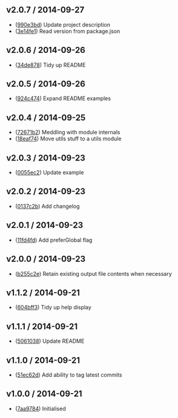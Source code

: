 ## v2.0.7 / 2014-09-27

 * ([990e3bd](https://github.com/tanem/mkclog/commit/990e3bd9c9c63fc4c8ae5dc8663b67005bbeaabd)) Update project description
 * ([3e14fe1](https://github.com/tanem/mkclog/commit/3e14fe1d807f6e8a4d47fafada09d9ff199d70d3)) Read version from package.json

## v2.0.6 / 2014-09-26

 * ([34de878](https://github.com/tanem/mkclog/commit/34de878c687ce9c31b603145ef214902fef06994)) Tidy up README

## v2.0.5 / 2014-09-26

 * ([924c474](https://github.com/tanem/mkclog/commit/924c474f6714382a78b4f2819ed3efd7a01379dc)) Expand README examples

## v2.0.4 / 2014-09-25

 * ([72671b2](https://github.com/tanem/mkclog/commit/72671b2a47341e07afca3019525fc4b791087e3f)) Meddling with module internals
 * ([18eaf74](https://github.com/tanem/mkclog/commit/18eaf74953a9c0a8046cebf653182c590212f04d)) Move utils stuff to a utils module

## v2.0.3 / 2014-09-23

 * ([0055ec2](https://github.com/tanem/mkclog/commit/0055ec2500b802aa6c5ce5b24d04bfd0a828c1da)) Update example

## v2.0.2 / 2014-09-23

 * ([0137c2b](https://github.com/tanem/mkclog/commit/0137c2b966f3efc846120d3ceff25fee3d6231b8)) Add changelog

## v2.0.1 / 2014-09-23

 * ([11fd4fd](https://github.com/tanem/mkclog/commit/11fd4fd263d8c3522527b204ba02f165e10776d4)) Add preferGlobal flag

## v2.0.0 / 2014-09-23

 * ([b255c2e](https://github.com/tanem/mkclog/commit/b255c2efb73d0c9dfcb7f4a6ebe92340093ec0d7)) Retain existing output file contents when necessary

## v1.1.2 / 2014-09-21

 * ([604bff3](https://github.com/tanem/mkclog/commit/604bff3c0b8b83ac50cc0f6d6242f7c5618ee619)) Tidy up help display

## v1.1.1 / 2014-09-21

 * ([5061038](https://github.com/tanem/mkclog/commit/50610382aa915b66c941f4b5674fe05909d9f44f)) Update README

## v1.1.0 / 2014-09-21

 * ([51ec62d](https://github.com/tanem/mkclog/commit/51ec62da16332d887a7b74629f5a2f27545a3114)) Add ability to tag latest commits

## v1.0.0 / 2014-09-21

 * ([7aa9784](https://github.com/tanem/mkclog/commit/7aa9784fad0828bf2564cac68bacefa80a98feef)) Initialised
